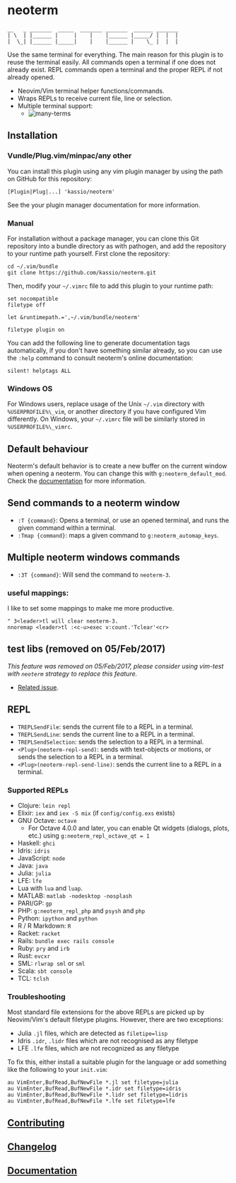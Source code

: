 # neoterm

 ```
 __   _ _______  _____  _______ _______  ______ _______
 | \  | |______ |     |    |    |______ |_____/ |  |  |
 |  \_| |______ |_____|    |    |______ |    \_ |  |  |
```


Use the same terminal for everything. The main reason for this plugin is to
reuse the terminal easily. All commands open a terminal if one does not already
exist. REPL commands open a terminal and the proper REPL if not already opened.

- Neovim/Vim terminal helper functions/commands.
- Wraps REPLs to receive current file, line or selection.
- Multiple terminal support:
  - ![many-terms](https://cloud.githubusercontent.com/assets/120483/8921869/fe459572-34b1-11e5-93c9-c3b6f3b44719.gif)

## Installation

### Vundle/Plug.vim/minpac/any other

You can install this plugin using any vim plugin manager by using the path on
GitHub for this repository:

```vim
[Plugin|Plug|...] 'kassio/neoterm'
```

See the your plugin manager documentation for more information.

### Manual

For installation without a package manager, you can clone this Git repository
into a bundle directory as with pathogen, and add the repository to your
runtime path yourself. First clone the repository:

```console
cd ~/.vim/bundle
git clone https://github.com/kassio/neoterm.git
```

Then, modify your `~/.vimrc` file to add this plugin to your runtime path:

```vim
set nocompatible
filetype off

let &runtimepath.=',~/.vim/bundle/neoterm'

filetype plugin on
```

You can add the following line to generate documentation tags automatically,
if you don't have something similar already, so you can use the `:help` command
to consult neoterm's online documentation:

```vim
silent! helptags ALL
```

### Windows OS

For Windows users, replace usage of the Unix `~/.vim` directory with
`%USERPROFILE%\_vim`, or another directory if you have configured
Vim differently. On Windows, your `~/.vimrc` file will be similarly
stored in `%USERPROFILE%\_vimrc`.

## Default behaviour

Neoterm's default behavior is to create a new buffer on the current window when
opening a neoterm. You can change this with `g:neoterm_default_mod`. Check the
[documentation](https://github.com/kassio/neoterm/blob/master/doc/neoterm.txt)
for more information.

## Send commands to a neoterm window

* `:T {command}`: Opens a terminal, or use an opened terminal, and runs the
                  given command within a terminal.
* `:Tmap {command}`: maps a given command to `g:neoterm_automap_keys`.

## Multiple neoterm windows commands

* `:3T {command}`: Will send the command to `neoterm-3`.

### useful mappings:

I like to set some mappings to make me more productive.

```viml
" 3<leader>tl will clear neoterm-3.
nnoremap <leader>tl :<c-u>exec v:count.'Tclear'<cr>
```

## test libs (removed on 05/Feb/2017)

*This feature was removed on 05/Feb/2017, please consider using vim-test with
`neoterm` strategy to replace this feature.*

- [Related issue](https://github.com/kassio/neoterm/issues/123).

## REPL

* `TREPLSendFile`: sends the current file to a REPL in a terminal.
* `TREPLSendLine`: sends the current line to a REPL in a terminal.
* `TREPLSendSelection`: sends the selection to a REPL in a terminal.
* `<Plug>(neoterm-repl-send)`: sends with text-objects or motions, or sends the
  selection to a REPL in a terminal.
* `<Plug>(neoterm-repl-send-line)`: sends the current line to a REPL in a
  terminal.

### Supported REPLs

* Clojure: `lein repl`
* Elixir: `iex` and `iex -S mix` (if `config/config.exs` exists)
* GNU Octave: `octave`
  * For Octave 4.0.0 and later, you can enable Qt widgets (dialogs, plots, etc.)
    using `g:neoterm_repl_octave_qt = 1`
* Haskell: `ghci`
* Idris: `idris`
* JavaScript: `node`
* Java: `java`
* Julia: `julia`
* LFE: `lfe`
* Lua with `lua` and `luap`.
* MATLAB: `matlab -nodesktop -nosplash`
* PARI/GP: `gp`
* PHP: `g:neoterm_repl_php` and `psysh` and `php`
* Python: `ipython` and `python`
* R / R Markdown: `R`
* Racket: `racket`
* Rails: `bundle exec rails console`
* Ruby: `pry` and `irb`
* Rust: `evcxr`
* SML: `rlwrap sml` or `sml`
* Scala: `sbt console`
* TCL: `tclsh`

### Troubleshooting

Most standard file extensions for the above REPLs are picked up by Neovim/Vim's
default filetype plugins. However, there are two exceptions:
* Julia `.jl` files, which are detected as `filetipe=lisp`
* Idris `.idr`, `.lidr` files which are not recognised as any filetype
* LFE `.lfe` files, which are not recognized as any filetype

To fix this, either install a suitable plugin for the language or add something like
the following to your `init.vim`:
```viml
au VimEnter,BufRead,BufNewFile *.jl set filetype=julia
au VimEnter,BufRead,BufNewFile *.idr set filetype=idris
au VimEnter,BufRead,BufNewFile *.lidr set filetype=lidris
au VimEnter,BufRead,BufNewFile *.lfe set filetype=lfe
```

## [Contributing](CONTRIBUTING.md)
## [Changelog](CHANGELOG.md)
## [Documentation](doc/neoterm.txt)
